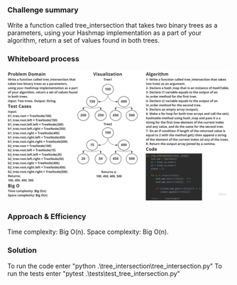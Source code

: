 ### Challenge summary  
Write a function called tree_intersection that takes two binary trees as a parameters, 
using your Hashmap implementation as a part of your algorithm, return a set of values found in both trees.

### Whiteboard process
![intersection](inter.jpg)

### Approach & Efficiency
Time complexity: Big O(n).
Space complexity: Big O(n).

### Solution
To run the code enter "python .\tree_intersection\tree_intersection.py"
To run the tests enter "pytest .\tests\test_tree_intersection.py"